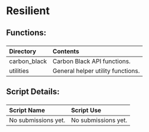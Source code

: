 # Resilient


## Functions:

###
| **Directory** | **Contents** |
| :------------- |:-------------|
| carbon_black | Carbon Black API functions. |
| utilities | General helper utility functions. |


## Script Details:

###
| **Script Name** | **Script Use** |
| :------------- |:-------------|
| No submissions yet. | No submissions yet. |
